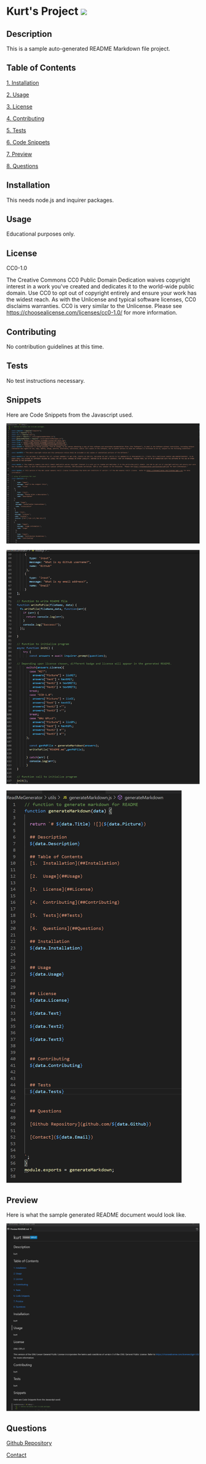 # Kurt's Project ![](https://img.shields.io/badge/License-CC--0-blue.svg)

  ## Description 
  This is a sample auto-generated README Markdown file project.

  ## Table of Contents
  [1.  Installation](##Installation) 

  [2.  Usage](##Usage)

  [3.  License](##License)

  [4.  Contributing](##Contributing)

  [5.  Tests](##Tests)

  [6.  Code Snippets](##Snippets)

  [7.  Preview](##Preview)

  [8.  Questions](##Questions)

  ## Installation
  This needs node.js and inquirer packages.


  ## Usage
  Educational purposes only.


  ## License
  CC0-1.0

  The Creative Commons CC0 Public Domain Dedication waives copyright interest in a work you've created and dedicates it to the world-wide public domain. Use CC0 to opt out of copyright entirely and ensure your work has the widest reach. As with the Unlicense and typical software licenses, CC0 disclaims warranties. CC0 is very similar to the Unlicense.  Please see https://choosealicense.com/licenses/cc0-1.0/ for more information.

  

  


  ## Contributing
  No contribution guidelines at this time.


  ## Tests
  No test instructions necessary.


  ## Snippets

  Here are Code Snippets from the Javascript used.

  ![Part 1 Javascript](./img/indexjs_part1.png)


  ![Part 2 Javascript](./img/indexjs_part2.png)


  ![Generate Markdown JS](./img/generateMarkdown.png)


  ## Preview
  
  Here is what the sample generated README document would look like.

  ![Preview](./img/Previewpng.png)
  

  ## Questions

  [Github Repository](github.com/kurt-austin)

  [Contact](kurt.austin@gmail.com)


